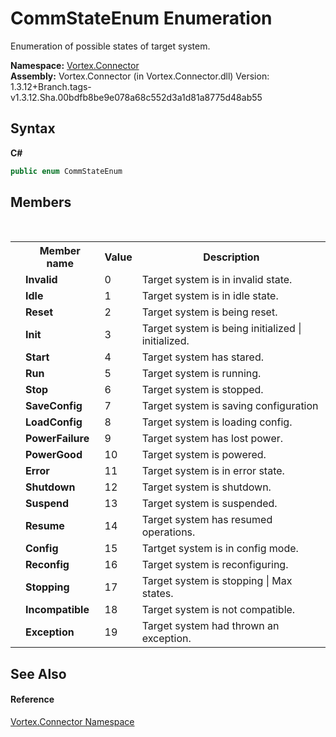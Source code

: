 # CommStateEnum Enumeration
 

Enumeration of possible states of target system.

**Namespace:**&nbsp;<a href="N_Vortex_Connector.md">Vortex.Connector</a><br />**Assembly:**&nbsp;Vortex.Connector (in Vortex.Connector.dll) Version: 1.3.12+Branch.tags-v1.3.12.Sha.00bdfb8be9e078a68c552d3a1d81a8775d48ab55

## Syntax

**C#**<br />
``` C#
public enum CommStateEnum
```


## Members
&nbsp;<table><tr><th></th><th>Member name</th><th>Value</th><th>Description</th></tr><tr><td /><td target="F:Vortex.Connector.CommStateEnum.Invalid">**Invalid**</td><td>0</td><td>Target system is in invalid state.</td></tr><tr><td /><td target="F:Vortex.Connector.CommStateEnum.Idle">**Idle**</td><td>1</td><td>Target system is in idle state.</td></tr><tr><td /><td target="F:Vortex.Connector.CommStateEnum.Reset">**Reset**</td><td>2</td><td>Target system is being reset.</td></tr><tr><td /><td target="F:Vortex.Connector.CommStateEnum.Init">**Init**</td><td>3</td><td>Target system is being initialized | initialized.</td></tr><tr><td /><td target="F:Vortex.Connector.CommStateEnum.Start">**Start**</td><td>4</td><td>Target system has stared.</td></tr><tr><td /><td target="F:Vortex.Connector.CommStateEnum.Run">**Run**</td><td>5</td><td>Target system is running.</td></tr><tr><td /><td target="F:Vortex.Connector.CommStateEnum.Stop">**Stop**</td><td>6</td><td>Target system is stopped.</td></tr><tr><td /><td target="F:Vortex.Connector.CommStateEnum.SaveConfig">**SaveConfig**</td><td>7</td><td>Target system is saving configuration</td></tr><tr><td /><td target="F:Vortex.Connector.CommStateEnum.LoadConfig">**LoadConfig**</td><td>8</td><td>Target system is loading config.</td></tr><tr><td /><td target="F:Vortex.Connector.CommStateEnum.PowerFailure">**PowerFailure**</td><td>9</td><td>Target system has lost power.</td></tr><tr><td /><td target="F:Vortex.Connector.CommStateEnum.PowerGood">**PowerGood**</td><td>10</td><td>Target system is powered.</td></tr><tr><td /><td target="F:Vortex.Connector.CommStateEnum.Error">**Error**</td><td>11</td><td>Target system is in error state.</td></tr><tr><td /><td target="F:Vortex.Connector.CommStateEnum.Shutdown">**Shutdown**</td><td>12</td><td>Target system is shutdown.</td></tr><tr><td /><td target="F:Vortex.Connector.CommStateEnum.Suspend">**Suspend**</td><td>13</td><td>Target system is suspended.</td></tr><tr><td /><td target="F:Vortex.Connector.CommStateEnum.Resume">**Resume**</td><td>14</td><td>Target system has resumed operations.</td></tr><tr><td /><td target="F:Vortex.Connector.CommStateEnum.Config">**Config**</td><td>15</td><td>Tartget system is in config mode.</td></tr><tr><td /><td target="F:Vortex.Connector.CommStateEnum.Reconfig">**Reconfig**</td><td>16</td><td>Target system is reconfiguring.</td></tr><tr><td /><td target="F:Vortex.Connector.CommStateEnum.Stopping">**Stopping**</td><td>17</td><td>Target system is stopping | Max states.</td></tr><tr><td /><td target="F:Vortex.Connector.CommStateEnum.Incompatible">**Incompatible**</td><td>18</td><td>Target system is not compatible.</td></tr><tr><td /><td target="F:Vortex.Connector.CommStateEnum.Exception">**Exception**</td><td>19</td><td>Target system had thrown an exception.</td></tr></table>

## See Also


#### Reference
<a href="N_Vortex_Connector.md">Vortex.Connector Namespace</a><br />